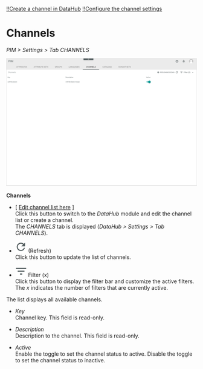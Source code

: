 [!!Create a channel in DataHub](../../DataHub/Integration/04_ManageChannels.md#create-a-channel)
[!!Configure the channel settings](../Integration/05_ConfigureChannels.md)


# Channels

*PIM > Settings > Tab CHANNELS*

![Channels](../../Assets/Screenshots/PIM/Settings/Channels/Channels.png "[Channels]")

**Channels**

- [ <u>Edit channel list here</u> ]    
  Click this button to switch to the *DataHub* module and edit the channel list or create a channel.   
  The *CHANNELS* tab is displayed (*DataHub > Settings > Tab CHANNELS*).    

- ![Refresh](../../Assets/Icons/Refresh01.png "[Refresh]") (Refresh)   
  Click this button to update the list of channels.

- ![Filter](../../Assets/Icons/Filter.png "[Filter]") Filter (x)   
  Click this button to display the filter bar and customize the active filters. The *x* indicates the number of filters that are currently active.

The list displays all available channels.

- *Key*   
  Channel key. This field is read-only.

- *Description*   
  Description to the channel. This field is read-only.

- *Active*   
  Enable the toggle to set the channel status to active. Disable the toggle to set the channel status to inactive.
